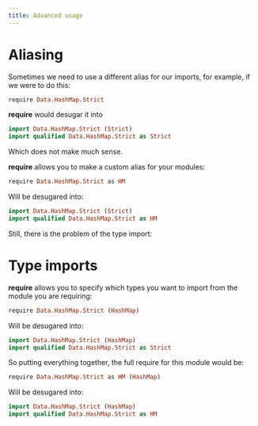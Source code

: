 ```yaml
---
title: Advanced usage
---
```


# Aliasing

Sometimes we need to use a different alias for our imports, for example, if we were to do this:

```haskell
require Data.HashMap.Strict
```

**require** would desugar it into

```haskell
import Data.HashMap.Strict (Strict)
import qualified Data.HashMap.Strict as Strict
```

Which does not make much sense.

**require** allows you to make a custom alias for your modules:

```haskell
require Data.HashMap.Strict as HM
```

Will be desugared into:

```haskell
import Data.HashMap.Strict (Strict)
import qualified Data.HashMap.Strict as HM
```

Still, there is the problem of the type import:

# Type imports

**require** allows you to specify which types you want to import from the module you are requiring:

```haskell
require Data.HashMap.Strict (HashMap)
```

Will be desugared into:

```haskell
import Data.HashMap.Strict (HashMap)
import qualified Data.HashMap.Strict as Strict
```

So putting everything together, the full require for this module would be:

```haskell
require Data.HashMap.Strict as HM (HashMap)
```
Will be desugared into:

```haskell
import Data.HashMap.Strict (HashMap)
import qualified Data.HashMap.Strict as HM
```

